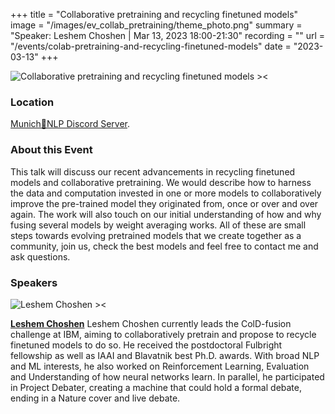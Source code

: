 +++
title = "Collaborative pretraining and recycling finetuned models"
image = "/images/ev_collab_pretraining/theme_photo.png"
summary = "Speaker: Leshem Choshen | Mar 13, 2023 18:00-21:30"
recording = ""
url = "/events/colab-pretraining-and-recycling-finetuned-models"
date = "2023-03-13"
+++

<!--more-->

![Collaborative pretraining and recycling finetuned models ><](/images/ev_collab_pretraining/theme_photo.png)

### Location

[Munich🥨NLP Discord Server](https://discord.gg/w3rEmjhdJJ?event=1079489509303009310).


### About this Event

This talk will discuss our recent advancements in recycling finetuned models and collaborative pretraining. We would describe how to harness the data and computation invested in one or more models to collaboratively improve the pre-trained model they originated from, once or over and over again. The work will also touch on our initial understanding of how and why fusing several models by weight averaging works. All of these are small steps towards evolving pretrained models that we create together as a community, join us, check the best models and feel free to contact me and ask questions.

### Speakers

![Leshem Choshen ><](https://static.wixstatic.com/media/24c4d9_6c5d12636b024fbeab35ae1761838a51~mv2_d_3264_4896_s_4_2.jpg/v1/fill/w_383,h_511,al_c,q_80,usm_0.66_1.00_0.01,enc_auto/24c4d9_6c5d12636b024fbeab35ae1761838a51~mv2_d_3264_4896_s_4_2.jpg)

[**Leshem Choshen**](https://ktilana.wixsite.com/leshem-choshen) Leshem Choshen currently leads the ColD-fusion challenge at IBM, aiming to collaboratively pretrain and propose to recycle finetuned models to do so. He received the postdoctoral Fulbright fellowship as well as IAAI and Blavatnik best Ph.D. awards. With broad NLP and ML interests, he also worked on Reinforcement Learning, Evaluation and Understanding of how neural networks learn. In parallel, he participated in Project Debater, creating a machine that could hold a formal debate, ending in a Nature cover and live debate. 